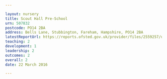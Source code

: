 ```yaml
---

layout: nursery
title: Scout Hall Pre-School
urn: 507832
postcode: PO14 2BA
address: Bells Lane, Stubbington, Fareham, Hampshire, PO14 2BA
latestReportUrl: https://reports.ofsted.gov.uk/provider/files/2559257/urn/507832.pdf
teaching: 2
development: 1
leadership: 2
outcomes: 2
overall: 2
date: 22 March 2016

---
```

